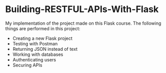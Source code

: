 # Building-RESTFUL-APIs-With-Flask

My implementation of the project made on this Flask course. The following things are performed in this project:
* Creating a new Flask project
* Testing with Postman
* Returning JSON instead of text
* Working with databases
* Authenticating users
* Securing APIs
